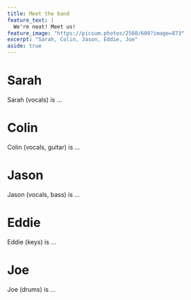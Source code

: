 ```yaml
---
title: Meet the band
feature_text: |
  We're neat! Meet us!
feature_image: "https://picsum.photos/2560/600?image=873"
excerpt: "Sarah, Colin, Jason, Eddie, Joe"
aside: true
---
```


# Sarah

Sarah (vocals) is ...

# Colin

Colin (vocals, guitar) is ...

# Jason

Jason (vocals, bass) is ...

# Eddie

Eddie (keys) is ...

# Joe

Joe (drums) is ...
